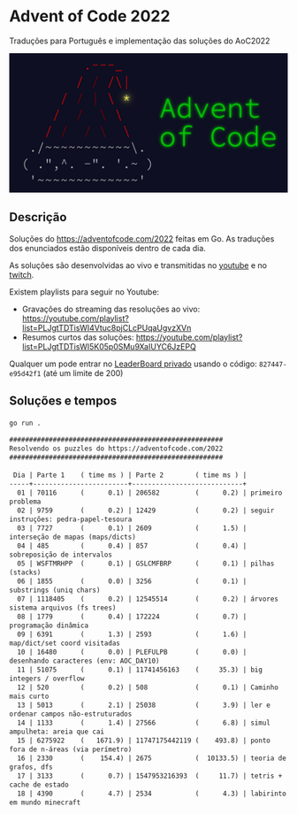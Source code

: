 # Advent of Code 2022

Traduções para Português e implementação das soluções do AoC2022

![Advent Of Code](./aoc.jpeg)

## Descrição

Soluções do https://adventofcode.com/2022 feitas em Go.
As traduções dos enunciados estão disponíveis dentro de cada dia.

As soluções são desenvolvidas ao vivo e transmitidas no
[youtube](https://youtube.com/@tcarreira) e no
[twitch](https://twitch.tv/tcarreira).

Existem playlists para seguir no Youtube:
- Gravações do streaming das resoluções ao vivo: https://youtube.com/playlist?list=PLJgtTDTisWI4Vtuc8pjCLcPUqaUgvzXVn
- Resumos curtos das soluções: https://youtube.com/playlist?list=PLJgtTDTisWI5K05p0SMu9XaIUYC6JzEPQ

Qualquer um pode entrar no [LeaderBoard privado](https://adventofcode.com/2022/leaderboard/private) usando o código: `827447-e95d42f1` (até um limite de 200)


## Soluções e tempos

`go run .`

<!-- ci:result:start -->
```
######################################################
Resolvendo os puzzles do https://adventofcode.com/2022
######################################################

 Dia | Parte 1    ( time ms ) | Parte 2        ( time ms ) |
-----+------------------------+----------------------------+
  01 | 70116      (      0.1) | 206582         (      0.2) | primeiro problema
  02 | 9759       (      0.2) | 12429          (      0.2) | seguir instruções: pedra-papel-tesoura
  03 | 7727       (      0.1) | 2609           (      1.5) | interseção de mapas (maps/dicts)
  04 | 485        (      0.4) | 857            (      0.4) | sobreposição de intervalos
  05 | WSFTMRHPP  (      0.1) | GSLCMFBRP      (      0.1) | pilhas (stacks)
  06 | 1855       (      0.0) | 3256           (      0.1) | substrings (uniq chars)
  07 | 1118405    (      0.2) | 12545514       (      0.2) | árvores sistema arquivos (fs trees)
  08 | 1779       (      0.4) | 172224         (      0.7) | programação dinâmica
  09 | 6391       (      1.3) | 2593           (      1.6) | map/dict/set coord visitadas
  10 | 16480      (      0.0) | PLEFULPB       (      0.0) | desenhando caracteres (env: AOC_DAY10)
  11 | 51075      (      0.1) | 11741456163    (     35.3) | big integers / overflow
  12 | 520        (      0.2) | 508            (      0.1) | Caminho mais curto
  13 | 5013       (      2.1) | 25038          (      3.9) | ler e ordenar campos não-estruturados
  14 | 1133       (      1.4) | 27566          (      6.8) | simul ampulheta: areia que cai
  15 | 6275922    (   1671.9) | 11747175442119 (    493.8) | ponto fora de n-áreas (via perímetro)
  16 | 2330       (    154.4) | 2675           (  10133.5) | teoria de grafos, dfs
  17 | 3133       (      0.7) | 1547953216393  (     11.7) | tetris + cache de estado
  18 | 4390       (      4.7) | 2534           (      4.3) | labirinto em mundo minecraft
```
<!-- ci:result:end -->
